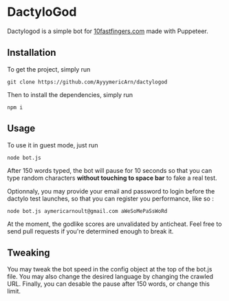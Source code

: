 # DactyloGod

Dactylogod is a simple bot for [10fastfingers.com](https://10fastfingers.com) made with Puppeteer.

## Installation

To get the project, simply run
```
git clone https://github.com/AyyymericArn/dactylogod
```

Then to install the dependencies, simply run

```
npm i
```

## Usage

To use it in guest mode, just run

```
node bot.js
```

After 150 words typed, the bot will pause for 10 seconds so that you can type random characters **without touching to space bar** to fake a real test.

Optionnaly, you may provide your email and password to login before the dactylo test launches, so that you can register you performance, like so :

```
node bot.js aymericarnoult@gmail.com aWeSoMePaSsWoRd
```

At the moment, the godlike scores are unvalidated by anticheat. Feel free to send pull requests if you're determined enough to break it.

## Tweaking

You may tweak the bot speed in the config object at the top of the bot.js file. You may also change the desired language by changing the crawled URL. Finally, you can desable the pause after 150 words, or change this limit.
